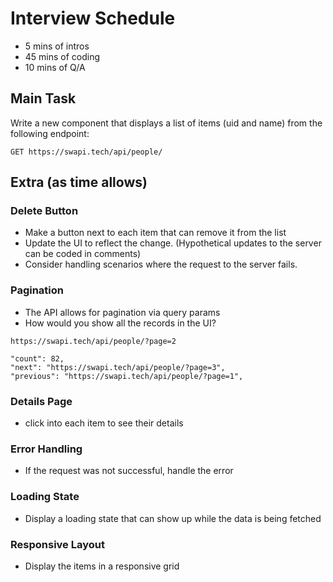 # Interview Schedule

- 5 mins of intros
- 45 mins of coding
- 10 mins of Q/A

## Main Task

Write a new component that displays a list of items (uid and name) from the following endpoint:

```
GET https://swapi.tech/api/people/
```

## Extra (as time allows)

### Delete Button

- Make a button next to each item that can remove it from the list
- Update the UI to reflect the change. (Hypothetical updates to the server can be coded in comments)
- Consider handling scenarios where the request to the server fails.

### Pagination

- The API allows for pagination via query params
- How would you show all the records in the UI?

```
https://swapi.tech/api/people/?page=2

"count": 82,
"next": "https://swapi.tech/api/people/?page=3",
"previous": "https://swapi.tech/api/people/?page=1",
```

### Details Page

- click into each item to see their details

### Error Handling

- If the request was not successful, handle the error

### Loading State

- Display a loading state that can show up while the data is being fetched

### Responsive Layout

- Display the items in a responsive grid
